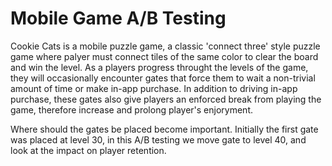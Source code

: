 # Mobile Game A/B Testing
Cookie Cats is a mobile puzzle game, a classic 'connect three' style puzzle game where palyer must connect tiles of the same color to clear the board and win the level. As a players progress throught the levels of the game, they will occasionally encounter gates that force them to wait a non-trivial amount of time or make in-app purchase. In addition to driving in-app purchase, these gates also give players an enforced break from playing the game, therefore increase and prolong player's enjoryment.

Where should the gates be placed become important. Initially the first gate was placed at level 30, in this A/B testing we move gate to level 40, and look at the impact on player retention.

